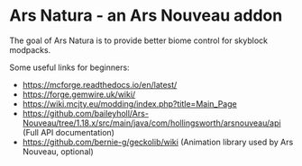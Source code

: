 # Ars Natura - an Ars Nouveau addon

The goal of Ars Natura is to provide better biome control for skyblock modpacks.

Some useful links for beginners:
* https://mcforge.readthedocs.io/en/latest/
* https://forge.gemwire.uk/wiki/
* https://wiki.mcjty.eu/modding/index.php?title=Main_Page
* https://github.com/baileyholl/Ars-Nouveau/tree/1.18.x/src/main/java/com/hollingsworth/arsnouveau/api (Full API documentation)
* https://github.com/bernie-g/geckolib/wiki (Animation library used by Ars Nouveau, optional)
